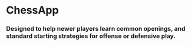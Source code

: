 # ChessApp
 
### Designed to help newer players learn common openings, and standard starting strategies for offense or defensive play.

